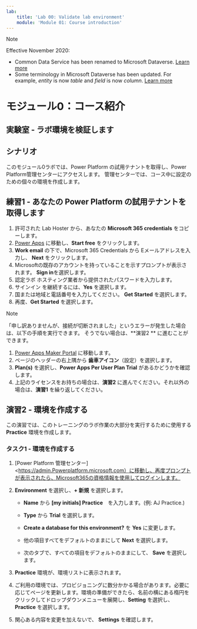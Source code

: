 ```yaml
---
lab:
    title: 'Lab 00: Validate lab environment'
    module: 'Module 01: Course introduction'
---
```



> [!NOTE]
> Effective November 2020:
> - Common Data Service has been renamed to Microsoft Dataverse. [Learn more](https://aka.ms/PAuAppBlog)
> - Some terminology in Microsoft Dataverse has been updated. For example, *entity* is now *table* and *field* is now *column*. [Learn more](https://go.microsoft.com/fwlink/?linkid=2147247)
>


モジュール0：コース紹介
=================================

## 実験室 - ラボ環境を検証します

シナリオ
--------

このモジュール0ラボでは、Power Platform の試用テナントを取得し、Power Platform管理センターにアクセスします。 管理センターでは、コース中に設定のための個々の環境を作成します。

練習1  - あなたの Power Platform の試用テナントを取得します 
------------------------------------------

1. 許可された Lab Hoster から、あなたの **Microsoft 365 credentials** をコピーします。
2. [Power Apps](https://.<powerapps.microsoft.com) に移動し、**Start free** をクリックします。
3. **Work email** の下で、Microsoft 365 Credentials から Eメールアドレスを入力し、 **Next** をクリックします。
4. Microsoftの既存のアカウントを持っていることを示すプロンプトが表示されます。 **Sign in**を選択します。
5. 認定ラボ ホスティング業者から提供されたパスワードを入力します。
6. サインイン を継続するには、**Yes** を選択します。
7. 国または地域と電話番号を入力してください。 **Get Started** を選択します。
8. 再度、**Get Started** を選択します。

> [!NOTE]
> 「申し訳ありませんが、接続が切断されました」というエラーが発生した場合は、以下の手順を実行できます。 そうでない場合は、**演習2 ** に進むことができます。
>
> 1. [Power Apps Maker Portal](https://make.powerapps.com) に移動します。 
> 2. ページのヘッダーの右上隅から **歯車アイコン**（設定）を選択します。
> 3. **Plan(s)** を選択し、**Power Apps Per User Plan Trial** があるかどうかを確認します。 
> 4. 上記のライセンスをお持ちの場合は、**演習2** に進んでください。それ以外の場合は、**演習1** を繰り返してください。

演習2 - 環境を作成する
------------------------------------------

この演習では、このトレーニングのラボ作業の大部分を実行するために使用する　**Practice** 環境を作成します。

### タスク1 - 環境を作成する

1.  [Power Platform 管理センター]<https://admin.Powerplatform.microsoft.com）に移動し、再度プロンプトが表示されたら、Microsoft365の資格情報を使用してログインします。

2. **Environment** を選択し、**+ 新規** を選択します。

    - **Name** から **[my initials] Practice**　を入力します。(例: AJ Practice.)
    
    - **Type** から **Trial** を選択します。
    
    - **Create a database for this environment?** を **Yes** に変更します。
    
    - 他の項目すべてをデフォルトのままにして **Next** を選択します。

    - 次のタブで、すべての項目をデフォルトのままにして、 **Save** を選択します。

3. **Practice** 環境が、環境リストに表示されます。 

4. ご利用の環境では、プロビジョニングに数分かかる場合があります。必要に応じてページを更新します。環境の準備ができたら、名前の横にある楕円をクリックしてドロップダウンメニューを展開し、**Setting** を選択し、 **Practice** を選択します。

5.  関心ある内容を変更を加えないで、 **Settings** を確認します。
